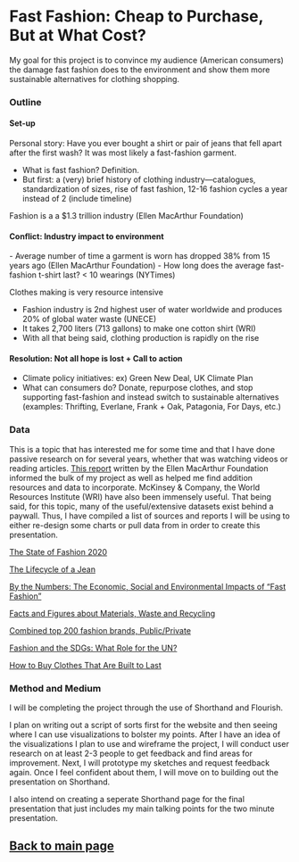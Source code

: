 # Fast Fashion: Cheap to Purchase, But at What Cost?
My goal for this project is to convince my audience (American consumers) the damage fast fashion does to the environment and show them more sustainable alternatives for clothing shopping.

### Outline
#### Set-up
Personal story: Have you ever bought a shirt or pair of jeans that fell apart after the first wash? It was most likely a fast-fashion garment. 
- What is fast fashion? Definition.
- But first: a (very) brief history of clothing industry—catalogues, standardization of sizes, rise of fast fashion, 12-16 fashion cycles a year instead of 2 (include timeline)

Fashion is a a $1.3 trillion industry (Ellen MacArthur Foundation)
<blockquote class="imgur-embed-pub" lang="en" data-id="a/5St0tXC" data-context="false" ><a href="//imgur.com/a/5St0tXC"></a></blockquote><script async src="//s.imgur.com/min/embed.js" charset="utf-8"></script>


#### Conflict: Industry impact to environment
<blockquote class="imgur-embed-pub" lang="en" data-id="a/zWHWQ1m" data-context="false" ><a href="//imgur.com/a/zWHWQ1m"></a></blockquote><script async src="//s.imgur.com/min/embed.js" charset="utf-8"></script>
- Average number of time a garment is worn has dropped 38% from 15 years ago (Ellen MacArthur Foundation)
- How long does the average fast-fashion t-shirt last? < 10 wearings (NYTimes)


Clothes making is very resource intensive
- Fashion industry is 2nd highest user of water worldwide and produces 20% of global water waste (UNECE)
- It takes 2,700 liters (713 gallons) to make one cotton shirt (WRI)
- With all that being said, clothing production is rapidly on the rise

<blockquote class="imgur-embed-pub" lang="en" data-id="a/RvIO2gy" data-context="false" ><a href="//imgur.com/a/RvIO2gy"></a></blockquote><script async src="//s.imgur.com/min/embed.js" charset="utf-8"></script>

#### Resolution: Not all hope is lost + Call to action
- Climate policy initiatives: ex) Green New Deal, UK Climate Plan 
- What can consumers do? Donate, repurpose clothes, and stop supporting fast-fashion and instead switch to sustainable alternatives (examples: Thrifting, Everlane, Frank + Oak, Patagonia, For Days, etc.)
 

### Data
This is a topic that has interested me for some time and that I have done passive research on for several years, whether that was watching videos or reading articles. [This report](https://www.ellenmacarthurfoundation.org/assets/downloads/publications/A-New-Textiles-Economy_Full-Report_Updated_1-12-17.pdf) written by the Ellen MacArthur Foundation informed the bulk of my project as well as helped me find addition resources and data to incorporate. McKinsey & Company, the World Resources Institute (WRI) have also been immensely useful. That being said, for this topic, many of the useful/extensive datasets exist behind a paywall. Thus, I have compiled a list of sources and reports I will be using to either re-design some charts or pull data from in order to create this presentation. 


[The State of Fashion 2020](https://www.mckinsey.com/~/media/McKinsey/Industries/Retail/Our%20Insights/The%20state%20of%20fashion%202020%20Navigating%20uncertainty/The-State-of-Fashion-2020-final.ashx)

[The Lifecycle of a Jean](https://www.levistrauss.com/wp-content/uploads/2015/03/Full-LCA-Results-Deck-FINAL.pdf)

[By the Numbers: The Economic, Social and Environmental Impacts of “Fast Fashion”](https://www.wri.org/blog/2019/01/numbers-economic-social-and-environmental-impacts-fast-fashion)

[Facts and Figures about Materials, Waste and Recycling](https://www.epa.gov/facts-and-figures-about-materials-waste-and-recycling/textiles-material-specific-data#TextilesTableandGraph)

[Combined top 200 fashion brands, Public/Private](https://fashionunited.com/i/top200/)

[Fashion and the SDGs: What Role for the UN?](https://www.unece.org/fileadmin/DAM/RCM_Website/RFSD_2018_Side_event_sustainable_fashion.pdf)

[How to Buy Clothes That Are Built to Last](https://www.nytimes.com/interactive/2019/climate/sustainable-clothing.html)


### Method and Medium
I will be completing the project through the use of Shorthand and Flourish.

I plan on writing out a script of sorts first for the website and then seeing where I can use visualizations to bolster my points. After I have an idea of the visualizations I plan to use and wireframe the project, I will conduct user research on at least 2-3 people to get feedback and find areas for improvement. Next, I will prototype my sketches and request feedback again. Once I feel confident about them, I will move on to building out the presentation on Shorthand.

I also intend on creating a seperate Shorthand page for the final presentation that just includes my main talking points for the two minute presentation. 

## [Back to main page](https://anagm17.github.io/ana-garcia-portfolio/)

